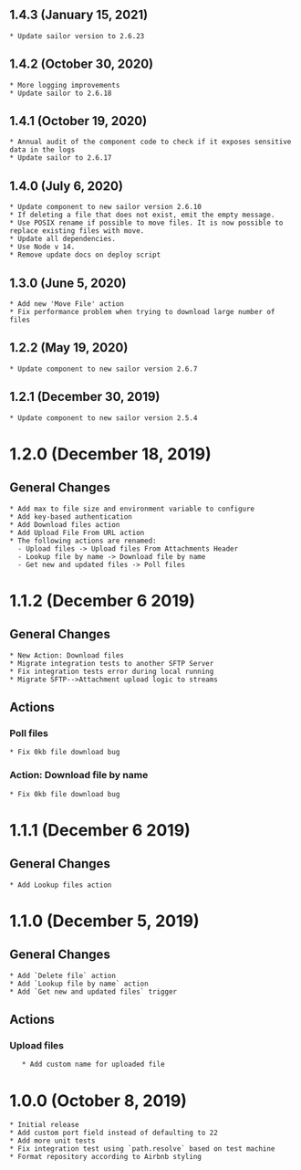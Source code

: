 ## 1.4.3 (January 15, 2021)
    * Update sailor version to 2.6.23

## 1.4.2 (October 30, 2020)
    * More logging improvements
    * Update sailor to 2.6.18

## 1.4.1 (October 19, 2020)
    * Annual audit of the component code to check if it exposes sensitive data in the logs
    * Update sailor to 2.6.17

## 1.4.0 (July 6, 2020)
    * Update component to new sailor version 2.6.10
    * If deleting a file that does not exist, emit the empty message.
    * Use POSIX rename if possible to move files. It is now possible to replace existing files with move.
    * Update all dependencies.
    * Use Node v 14.
    * Remove update docs on deploy script

## 1.3.0 (June 5, 2020)

    * Add new 'Move File' action
    * Fix performance problem when trying to download large number of files

## 1.2.2 (May 19, 2020)

    * Update component to new sailor version 2.6.7

## 1.2.1 (December 30, 2019)

    * Update component to new sailor version 2.5.4

# 1.2.0 (December 18, 2019)
## General Changes
    * Add max to file size and environment variable to configure
    * Add key-based authentication
    * Add Download files action
    * Add Upload File From URL action
    * The following actions are renamed:
      - Upload files -> Upload files From Attachments Header
      - Lookup file by name -> Download file by name
      - Get new and updated files -> Poll files

# 1.1.2 (December 6 2019)

## General Changes
    * New Action: Download files
    * Migrate integration tests to another SFTP Server
    * Fix integration tests error during local running
    * Migrate SFTP-->Attachment upload logic to streams

## Actions
### Poll files
    * Fix 0kb file download bug
### Action: Download file by name
    * Fix 0kb file download bug


# 1.1.1 (December 6 2019)

## General Changes
    * Add Lookup files action

# 1.1.0 (December 5, 2019)

## General Changes
    * Add `Delete file` action
    * Add `Lookup file by name` action
    * Add `Get new and updated files` trigger

## Actions

### Upload files
       * Add custom name for uploaded file

# 1.0.0 (October 8, 2019)
    * Initial release
    * Add custom port field instead of defaulting to 22
    * Add more unit tests
    * Fix integration test using `path.resolve` based on test machine
    * Format repository according to Airbnb styling
